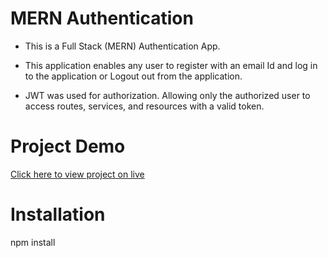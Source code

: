 # MERN Authentication

- This is a Full Stack (MERN) Authentication App.

- This application enables any user to register with an email Id and log in to the application or Logout out from the application.

- JWT was used for authorization. Allowing only the authorized user to access routes, services, and resources with a valid token.

# Project Demo

[Click here to view project on live](https://mern-authentication-nokha.herokuapp.com/)

# Installation

npm install
